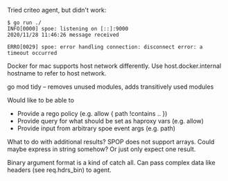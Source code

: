 Tried criteo agent, but didn't work:

```
$ go run ./
INFO[0000] spoe: listening on [::]:9000                 
2020/11/28 11:46:26 message received

ERRO[0029] spoe: error handling connection: disconnect error: a timeout occurred 
```

Docker for mac supports host network differently. Use host.docker.internal hostname to refer to host
network.

go mod tidy – removes unused modules, adds transitively used modules

Would like to be able to

* Provide a rego policy (e.g. allow { path !contains .. })
* Provide query for what should be set as haproxy vars (e.g. allow)
* Provide input from arbitrary spoe event args (e.g. path)

What to do with additional results? SPOP does not support arrays. Could maybe express in string
somehow? Or just only expect one result.

Binary argument format is a kind of catch all. Can pass complex data like headers (see req.hdrs_bin)
to agent.